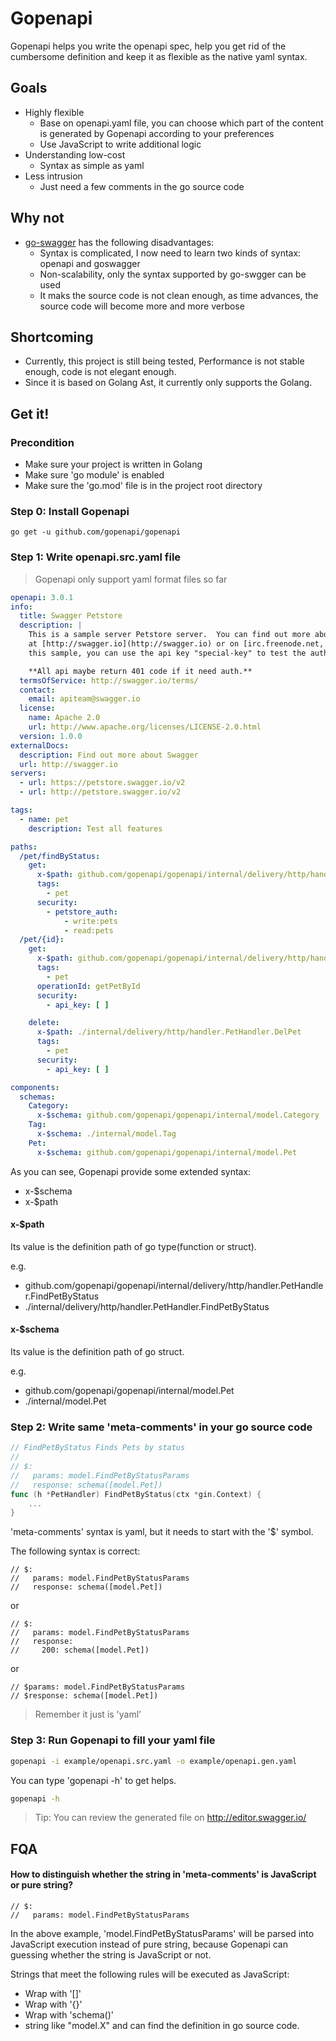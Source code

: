 # Gopenapi
Gopenapi helps you write the openapi spec, help you get rid of the cumbersome definition and keep it as flexible as the native yaml syntax.

## Goals

- Highly flexible
  - Base on openapi.yaml file, you can choose which part of the content is generated by Gopenapi according to your preferences
  - Use JavaScript to write additional logic
- Understanding low-cost
  - Syntax as simple as yaml
- Less intrusion
  - Just need a few comments in the go source code
  
## Why not

- [go-swagger](https://github.com/go-swagger/go-swagger) has the following disadvantages:
  - Syntax is complicated, I now need to learn two kinds of syntax: openapi and goswagger
  - Non-scalability, only the syntax supported by go-swgger can be used
  - It maks the source code is not clean enough, as time advances, the source code will become more and more verbose

## Shortcoming
- Currently, this project is still being tested, Performance is not stable enough, code is not elegant enough.
- Since it is based on Golang Ast, it currently only supports the Golang.

## Get it!

### Precondition
- Make sure your project is written in Golang
- Make sure 'go module' is enabled
- Make sure the 'go.mod' file is in the project root directory

### Step 0: Install Gopenapi
```shell
go get -u github.com/gopenapi/gopenapi
```

### Step 1: Write openapi.src.yaml file
> Gopenapi only support yaml format files so far

```yaml
openapi: 3.0.1
info:
  title: Swagger Petstore
  description: |
    This is a sample server Petstore server.  You can find out more about     Swagger
    at [http://swagger.io](http://swagger.io) or on [irc.freenode.net, #swagger](http://swagger.io/irc/).      For
    this sample, you can use the api key "special-key" to test the authorization     filters.

    **All api maybe return 401 code if it need auth.**
  termsOfService: http://swagger.io/terms/
  contact:
    email: apiteam@swagger.io
  license:
    name: Apache 2.0
    url: http://www.apache.org/licenses/LICENSE-2.0.html
  version: 1.0.0
externalDocs:
  description: Find out more about Swagger
  url: http://swagger.io
servers:
  - url: https://petstore.swagger.io/v2
  - url: http://petstore.swagger.io/v2

tags:
  - name: pet
    description: Test all features

paths:
  /pet/findByStatus:
    get:
      x-$path: github.com/gopenapi/gopenapi/internal/delivery/http/handler.PetHandler.FindPetByStatus
      tags:
        - pet
      security:
        - petstore_auth:
            - write:pets
            - read:pets
  /pet/{id}:
    get:
      x-$path: github.com/gopenapi/gopenapi/internal/delivery/http/handler.PetHandler.GetPet
      tags:
        - pet
      operationId: getPetById
      security:
        - api_key: [ ]

    delete:
      x-$path: ./internal/delivery/http/handler.PetHandler.DelPet
      tags:
        - pet
      security:
        - api_key: [ ]

components:
  schemas:
    Category:
      x-$schema: github.com/gopenapi/gopenapi/internal/model.Category
    Tag:
      x-$schema: ./internal/model.Tag
    Pet:
      x-$schema: github.com/gopenapi/gopenapi/internal/model.Pet
```

As you can see, Gopenapi provide some extended syntax:
- x-$schema
- x-$path

#### x-$path
Its value is the definition path of go type(function or struct). 

e.g.
- github.com/gopenapi/gopenapi/internal/delivery/http/handler.PetHandler.FindPetByStatus
- ./internal/delivery/http/handler.PetHandler.FindPetByStatus

#### x-$schema
Its value is the definition path of go struct.

e.g.
- github.com/gopenapi/gopenapi/internal/model.Pet
- ./internal/model.Pet

### Step 2: Write same 'meta-comments' in your go source code

```go
// FindPetByStatus Finds Pets by status
//
// $:
//   params: model.FindPetByStatusParams
//   response: schema([model.Pet])
func (h *PetHandler) FindPetByStatus(ctx *gin.Context) {
	...
}
```

'meta-comments' syntax is yaml, but it needs to start with the '$' symbol.

The following syntax is correct:
```
// $:
//   params: model.FindPetByStatusParams
//   response: schema([model.Pet])
```
or
```
// $:
//   params: model.FindPetByStatusParams
//   response: 
//     200: schema([model.Pet])
```
or
```
// $params: model.FindPetByStatusParams
// $response: schema([model.Pet])
```

> Remember it just is 'yaml'

### Step 3: Run Gopenapi to fill your yaml file

```bash
gopenapi -i example/openapi.src.yaml -o example/openapi.gen.yaml
```

You can type 'gopenapi -h' to get helps. 
```bash
gopenapi -h
```

> Tip: You can review the generated file on http://editor.swagger.io/

## FQA

#### How to distinguish whether the string in 'meta-comments' is JavaScript or pure string?

```
// $:
//   params: model.FindPetByStatusParams
```

In the above example, 'model.FindPetByStatusParams' will be parsed into JavaScript execution instead of pure string, because Gopenapi can guessing whether the string is JavaScript or not.

Strings that meet the following rules will be executed as JavaScript:
- Wrap with '[]'
- Wrap with '{}'
- Wrap with 'schema()'
- string like "model.X" and can find the definition in go source code.
